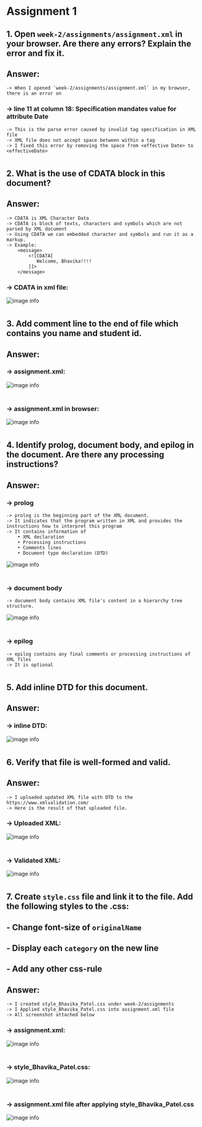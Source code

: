 # **Assignment 1**

## 1. Open `week-2/assignments/assignment.xml` in your browser. Are there any errors? Explain the error and fix it.
## Answer:
    -> When I opened `week-2/assignments/assignment.xml` in my browser, there is an error on 
 ### -> **line 11 at column 18: Specification mandates value for attribute Date**

    -> This is the parse error caused by invalid tag specification in XML file
    -> XML file does not accept space between within a tag
    -> I fixed this error by removing the space from <effective Date> to <effectiveDate> 

#
## 2. What is the use of CDATA block in this document?
## Answer:
    -> CDATA is XML Character Data
    -> CDATA is block of texts, characters and symbols which are not parsed by XML document
    -> Using CDATA we can embedded character and symbols and run it as a markup.
    -> Example:
        <message>
            <![CDATA[
               Welcome, Bhavika!!!!
            ]]>
        </message>

### **-> CDATA in xml file:**
![image info](../assignments/answer2.JPG)  
#   
## 3. Add comment line to the end of file which contains you name and student id.
## Answer:
### **-> assignment.xml:**
![image info](../assignments/answer3_1.JPG) 

### <br /> **-> assignment.xml in browser:**
![image info](../assignments/answer3_2.JPG) 
#
## 4. Identify prolog, document body, and epilog in the document. Are there any processing instructions?
## Answer:
### **-> prolog**
    -> prolog is the beginning part of the XML document.
    -> It indicates that the program written in XML and provides the instructions how to interpret this program
    -> It contains information of 
        • XML declaration
        • Processing instructions
        • Comments lines
        • Document type declaration (DTD)

![image info](../assignments/answer4_1.JPG) 

### <br /> **-> document body**
    -> document body contains XML file's content in a hierarchy tree structure.

![image info](../assignments/answer4_2.JPG) 

### <br /> **-> epilog**
    -> epilog contains any final comments or processing instructions of XML files
    -> It is optional
#
## 5. Add inline DTD for this document.
## Answer:
### **-> inline DTD:**
![image info](../assignments/answer5_1.JPG) 
#
## 6. Verify that file is well-formed and valid.
## Answer:
    -> I uploaded updated XML file with DTD to the https://www.xmlvalidation.com/
    -> Here is the result of that uploaded file.
### **-> Uploaded XML:**
![image info](../assignments/answer6_1.JPG) 

### <br /> **-> Validated XML:**
![image info](../assignments/answer6_2.JPG) 
#
## 7. Create `style.css` file and link it to the file. Add the following styles to the .css:
##    - Change font-size of `originalName`
##    - Display each `category` on the new line
##    - Add any other css-rule
## Answer:
    -> I created style_Bhavika_Patel.css under week-2/assignments
    -> I Applied style_Bhavika_Patel.css into assignment.xml file
    -> All screenshot attached below

### **-> assignment.xml:**
![image info](../assignments/answer7_1.JPG)

### <br />**-> style_Bhavika_Patel.css:**
![image info](../assignments/style_Bhavika_Patel.JPG)

### <br />**-> assignment.xml file after applying style_Bhavika_Patel.css**
![image info](../assignments/answer7_2.JPG)
#